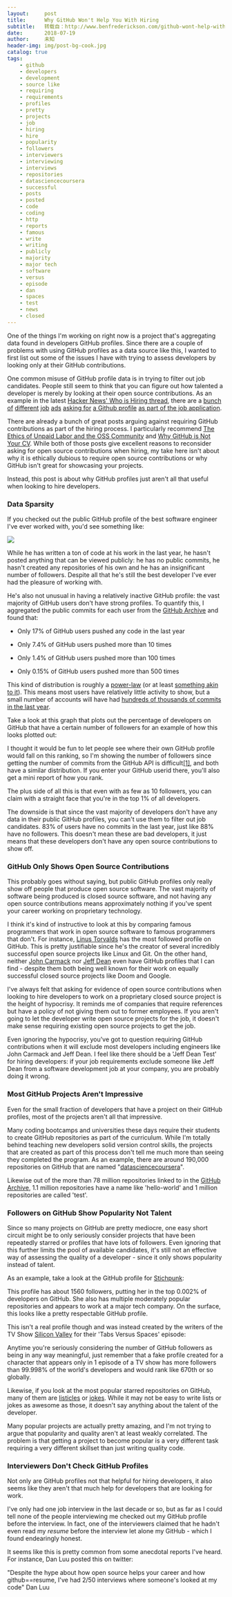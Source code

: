 ```yaml
---
layout:     post
title:      Why GitHub Won't Help You With Hiring
subtitle:   转载自：http://www.benfrederickson.com/github-wont-help-with-hiring/
date:       2018-07-19
author:     未知
header-img: img/post-bg-cook.jpg
catalog: true
tags:
    - github
    - developers
    - development
    - source like
    - requiring
    - requirements
    - profiles
    - pretty
    - projects
    - job
    - hiring
    - hire
    - popularity
    - followers
    - interviewers
    - interviewing
    - interviews
    - repositories
    - datasciencecoursera
    - successful
    - posts
    - posted
    - code
    - coding
    - http
    - reports
    - famous
    - write
    - writing
    - publicly
    - majority
    - major tech
    - software
    - versus
    - episode
    - dan
    - spaces
    - test
    - news
    - closed
---
```


One of the things I'm working on right now is a project that's aggregating data found in developers GitHub
profiles. Since there are a couple of problems with using GitHub profiles as a data source like this, I wanted to first
list out some of the issues I have with trying to assess developers by looking only at their GitHub contributions.

One common misuse of GitHub profile data is in trying to filter out job candidates.
People still seem to think that you can figure out how talented a developer is merely by looking at their open source contributions. As an example in the latest [Hacker News' Who is Hiring thread](https://news.ycombinator.com/item?id=16492994), there are a [bunch](https://news.ycombinator.com/item?id=16493838)
[of](https://news.ycombinator.com/item?id=16500583) [different](https://news.ycombinator.com/item?id=16493640) [job](https://news.ycombinator.com/item?id=16524380)
[ads](https://news.ycombinator.com/item?id=16495405) [asking for](https://news.ycombinator.com/item?id=16493780) [a Github profile](https://news.ycombinator.com/item?id=16495923) [as part of the job application](https://news.ycombinator.com/item?id=16495273).

There are already a bunch of great posts arguing against requiring GitHub contributions as part of the hiring process. I particularly recommend
[The Ethics of Unpaid Labor and the OSS Community](https://www.ashedryden.com/blog/the-ethics-of-unpaid-labor-and-the-oss-community)
and [Why GitHub is Not Your CV](https://blog.jcoglan.com/2013/11/15/why-github-is-not-your-cv). While both of those posts give excellent reasons to
reconsider asking for open source contributions when hiring, my take here isn't about why it is ethically dubious to require open source contributions or why GitHub isn't great for showcasing your projects.

Instead, this post is about why GitHub profiles just aren't all that useful when looking to hire developers.

### Data Sparsity

If you checked out the public GitHub profile of the best software engineer I've ever worked with, you'd
see something like:

![](http://www.benfrederickson.com/images/github/hiring/empty_profile.png)


While he has written a ton of code at his work in the last year, he hasn't posted anything that can be
viewed publicly: he has no public commits, he hasn't created any repositories of his own and he has an
insignificant number of followers. Despite all that he's still the best developer I've ever had the pleasure of working with.

He's also not unusual in having a relatively inactive GitHub profile: the vast majority of GitHub users don't have strong profiles.
To quantify this, I aggregated the public commits for each user from the [GitHub Archive](https://www.githubarchive.org/.) and found that:

- Only 17% of GitHub users pushed any code in the last year

- Only 7.4% of GitHub users pushed more than 10 times

- Only 1.4% of GitHub users pushed more than 100 times

- Only 0.15% of GitHub users pushed more than 500 times


 This kind of distribution is roughly a [power-law](https://en.wikipedia.org/wiki/Power_law) (or at least [something akin to it](http://bactra.org/weblog/491.html)). This means most users have relatively little activity to show,
 but a small number of accounts will have had [hundreds of thousands of commits in the last year](https://github.com/OpenLocalizationTest).

 Take a look at this graph that plots out the percentage of developers on GitHub that have a certain number of followers for an example of how this looks plotted out:








I thought it would be fun to let people see where their own GitHub profile would fall on this ranking, so I'm showing
the number of followers since getting the number of commits from the GitHub API is difficult[[1]](http://www.benfrederickson.com/github-wont-help-with-hiring#footnote1), and both
have a similar distribution. If you enter your GitHub userid there, you'll also get a mini report of how you rank.

The plus side of all this is that even with as few as 10 followers, you can claim with a straight face that you're in the top 1% of all developers.

The downside is that since the vast majority of developers don't have any data in their public GitHub profiles, you can't use them
to filter out job candidates. 83% of users have no commits in the last year, just like 88% have no followers. This doesn't mean these are bad developers, it just means that these developers don't have any open source contributions to show off.

### GitHub Only Shows Open Source Contributions

This probably goes without saying, but public GitHub profiles only really show off people that
produce open source software. The vast majority of software being produced is closed source
software, and not having any open source contributions means approximately nothing if you've spent
your career working on proprietary technology.

I think it's kind of instructive to look at this by comparing famous programmers that work in open
source software to famous programmers that don't. For instance, [Linus Torvalds](https://github.com/torvalds) has the most followed profile on GitHub. This is pretty justifiable since he's
the creator of several incredibly successful open source projects like Linux and Git. On the other
hand, neither [John Carmack](https://en.wikipedia.org/wiki/John_Carmack) nor [Jeff Dean](https://en.wikipedia.org/wiki/Jeff_Dean_(computer_scientist))
even have GitHub profiles that I can find - despite them both being well known for their work on
equally successful closed source projects like Doom and Google.

I've always felt that asking for evidence of open source contributions when looking to hire
developers to work on a proprietary closed source project is the height of hypocrisy. It reminds me
of companies that require references but have a policy of not giving them out to former employees. If you aren't
going to let the developer write open source projects for the job, it doesn't make sense requiring
existing open source projects to get the job.

Even ignoring the hypocrisy, you've got to question requiring GitHub contributions when it will
exclude most developers including engineers like John Carmack and Jeff Dean. I feel like there should
be a 'Jeff Dean Test' for hiring developers: if your job requirements exclude someone like Jeff Dean from
a software development job at your company, you are probably doing it wrong.

### Most GitHub Projects Aren't Impressive

Even for the small fraction of developers that have a project on their GitHub profiles, most of the projects aren't
all that impressive.

Many coding bootcamps and universities these days require their students to create GitHub repositories as part of the
curriculum. While I'm totally behind teaching new developers solid version control skills, the
projects that are created as part of this process don't tell me much more than seeing they completed the program.
As an example, there are around 190,000 repositories on GitHub that are named "[datasciencecoursera](https://github.com/search?utf8=%E2%9C%93&q=datasciencecoursera&type=)".

Likewise out of the more than 78 million repositories linked to in the [GitHub Archive](https://www.githubarchive.org/), 1.1 million repositories have a name like 'hello-world' and 1 million repositories are called 'test'.

### Followers on GitHub Show Popularity Not Talent

Since so many projects on GitHub are pretty mediocre, one easy short circuit might be to only seriously
consider projects that have been repeatedly starred or profiles that have lots of followers.
Even ignoring that this further limits the pool of available candidates, it's still not an effective
way of assessing the quality of a developer - since it only shows popularity instead of talent.

As an example, take a look at the GitHub profile for [Stichpunk](https://github.com/Stitchpunk):



This profile has about 1560 followers, putting her in the top 0.002% of developers on
GitHub. She also has multiple moderately popular repositories and appears to work at a major tech
company. On the surface, this looks like a pretty respectable GitHub profile.

This isn't a real profile though and was instead created by the writers of the TV Show [Silicon Valley](https://en.wikipedia.org/wiki/Silicon_Valley_%28TV_series%29) for their
'Tabs Versus Spaces' episode:



Anytime you're seriously considering the number of GitHub followers as being in any way meaningful, just remember
that a fake profile created for a character that appears only in 1 episode of a TV show has more followers
than 99.998% of the world's developers and would rank like 670th or so globally.

Likewise, if you look at the most popular starred repositories on GitHub, many of them are
[listicles](https://github.com/sindresorhus/awesome) or
[jokes](https://github.com/kelseyhightower/nocode). While it may not be easy to write lists or
jokes as awesome as those, it doesn't say anything about the talent of the developer.

Many popular projects are actually pretty amazing, and I'm not trying to argue that popularity and quality aren't
at least weakly correlated. The problem is that getting a project to become popular is a very different task
requiring a very different skillset than just writing quality code.

### Interviewers Don't Check GitHub Profiles

Not only are GitHub profiles not that helpful for hiring developers, it also seems like they aren't that much help for developers that are looking for work.

I've only had one job interview in the last decade or so, but as far as I could tell none of the people
interviewing me checked out my GitHub profile before the interview. In fact, one of the interviewers claimed
that he hadn't even read my *resume* before the interview let alone my GitHub - which I found endearingly honest.

It seems like this is pretty common from some anecdotal reports I've heard. For instance, Dan Luu posted this on twitter:

> 


"Despite the hype about how open source helps your career and how github==resume, I've had 2/50
interviews where someone's looked at my code"
Dan Luu
